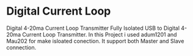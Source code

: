 # Digital Current Loop
 Digital 4-20ma Current Loop Transmitter
Fully Isolated USB to Digital 4-20ma Current Loop Transmitter. In this Project i used adum1201 and Mau202 for make isloated conection. It support both Master and Slave connection.
